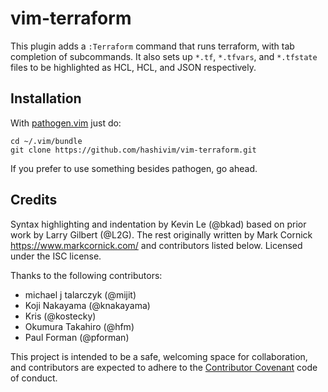# vim-terraform

This plugin adds a `:Terraform` command that runs terraform, with tab completion
of subcommands. It also sets up `*.tf`, `*.tfvars`, and `*.tfstate` files to be
highlighted as HCL, HCL, and JSON respectively.

## Installation

With [pathogen.vim](https://github.com/tpope/vim-pathogen) just do:

    cd ~/.vim/bundle
    git clone https://github.com/hashivim/vim-terraform.git

If you prefer to use something besides pathogen, go ahead.

## Credits

Syntax highlighting and indentation by Kevin Le (@bkad) based on prior work by
Larry Gilbert (@L2G). The rest originally written by Mark Cornick
<https://www.markcornick.com/> and contributors listed below. Licensed under the
ISC license.

Thanks to the following contributors:

-   michael j talarczyk (@mijit)
-   Koji Nakayama (@knakayama)
-   Kris (@kostecky)
-   Okumura Takahiro (@hfm)
-   Paul Forman (@pforman)

This project is intended to be a safe, welcoming space for collaboration, and
contributors are expected to adhere to the [Contributor
Covenant](http://contributor-covenant.org) code of conduct.
